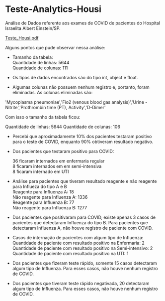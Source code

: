 # Teste-Analytics-Housi
 
Análise de Dados referente aos exames de COVID de pacientes do Hospital Israelita Albert Einstein/SP.

[Teste_Housi.pdf](https://github.com/barbaramani/Teste-Analytics-Housi/files/12966650/Teste_Housi.pdf)

Alguns pontos que pude observar nessa análise: 

*  	Tamanho da tabela:<br>
  Quantidade de linhas: 5644 <br>
  Quantidade de colunas: 111

*   Os tipos de dados encontrados são do tipo int, object e float.
  
*  	Algumas colunas não possuem nenhum registro e, portanto, foram eliminadas.
As colunas eliminadas são: 

'Mycoplasma pneumoniae','Fio2 (venous blood gas analysis)','Urine - Nitrite','Prothrombin time (PT), Activity','D-Dimer'

Com isso o tamanho da tabela ficou: 

Quantidade de linhas: 5644
Quantidade de colunas: 106

* Percebi que aproximadamente 10% dos pacientes testaram positivo para o teste de COVID, enquanto 90% obtiveram resultado negativo.
  
*  	Dos pacientes que testaram positivo para COVID:
    
    36 ficaram internados em enfermaria regular <br>
    8 ficaram internados em em semi-intensiva <br>
    8 ficaram internado em UTI 
  	
  
*   Análise para pacientes que tiveram resultado reagente e não reagente para Influeza do tipo A e B<br>
    Reagente para Influenza A: 18<br>
    Não reagente para Influenza A: 1336<br>
    Reagente para Influenza B: 77<br>
    Não reagente para Influenza B: 1277

* Dos pacientes que positivaram para COVID, existe apenas 3 casos de pacientes que detectaram Influenza do tipo B. Para pacientes que detectaram Influenza A, não houve registro de paciente com COVID.

*  	Casos de internação de pacientes com algum tipo de Influenza:<br>
    Quantidade de paciente com resultado positivo na Enfermaria: 2<br>
    Quantidade de paciente com resultado positivo na Semi-intensivo: 2<br>
    Quantidade de paciente com resultado positivo na UTI: 1

*  Dos pacientes que fizeram teste rápido, somente 15 casos detectaram algum tipo de Influenza. Para esses casos, não houve nenhum registro de COVID.

*  Dos pacientes que tiveram teste rápido negativada, 20 detectaram algum tipo de Influenza. Para esses casos, não houve nenhum registro de COVID.






